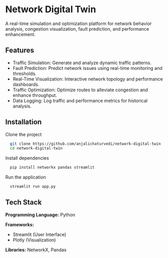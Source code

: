 
# Network Digital Twin

A real-time simulation and optimization platform for network behavior analysis, congestion visualization, fault prediction, and performance enhancement.

## Features

- Traffic Simulation: Generate and analyze dynamic traffic patterns.
- Fault Prediction: Predict network issues using real-time monitoring and thresholds.
- Real-Time Visualization: Interactive network topology and performance dashboards.
- Traffic Optimization: Optimize routes to alleviate congestion and enhance throughput.
- Data Logging: Log traffic and performance metrics for historical analysis.

## Installation

Clone the project

```bash
  git clone https://github.com/anjalichaturvedi/network-digital-twin
  cd network-digital-twin
```

Install dependencies
```bash
  pip install networkx pandas streamlit

```
Run the application
```bash
  streamlit run app.py
```

## Tech Stack

**Programming Language:** Python

**Frameworks:**
- Streamlit (User Interface)
- Plotly (Visualization)

**Libraries:** NetworkX, Pandas
